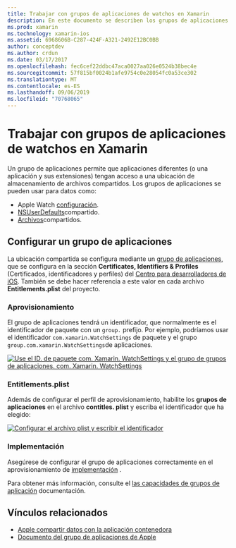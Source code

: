```yaml
---
title: Trabajar con grupos de aplicaciones de watchos en Xamarin
description: En este documento se describen los grupos de aplicaciones y su uso en una aplicación de watchos. En él se describe cómo configurar un grupo de aplicaciones, los requisitos de aprovisionamiento, los derechos. plist y las consideraciones de implementación.
ms.prod: xamarin
ms.technology: xamarin-ios
ms.assetid: 6968606B-C287-424F-A321-2492E12BC0BB
author: conceptdev
ms.author: crdun
ms.date: 03/17/2017
ms.openlocfilehash: fec6cef22ddbc47aca0027aa026e0524b38bec4e
ms.sourcegitcommit: 57f815bf0024b1afe9754c0e28054fc0a53ce302
ms.translationtype: MT
ms.contentlocale: es-ES
ms.lasthandoff: 09/06/2019
ms.locfileid: "70768065"
---
```

# <a name="working-with-watchos-app-groups-in-xamarin"></a>Trabajar con grupos de aplicaciones de watchos en Xamarin

Un grupo de aplicaciones permite que aplicaciones diferentes (o una aplicación y sus extensiones) tengan acceso a una ubicación de almacenamiento de archivos compartidos. Los grupos de aplicaciones se pueden usar para datos como:

- Apple Watch [configuración](~/ios/watchos/app-fundamentals/settings.md).
- [NSUserDefaults](~/ios/watchos/app-fundamentals/parent-app.md#nsuserdefaults)compartido.
- [Archivos](~/ios/watchos/app-fundamentals/parent-app.md#files)compartidos.

## <a name="configure-an-app-group"></a>Configurar un grupo de aplicaciones

La ubicación compartida se configura mediante un [grupo de aplicaciones](https://developer.apple.com/library/ios/documentation/Miscellaneous/Reference/EntitlementKeyReference/Chapters/EnablingAppSandbox.html#//apple_ref/doc/uid/TP40011195-CH4-SW19), que se configura en la sección **Certificates, Identifiers & Profiles** (Certificados, identificadores y perfiles) del [Centro para desarrolladores de iOS](https://developer.apple.com/devcenter/ios/). También se debe hacer referencia a este valor en cada archivo **Entitlements.plist** del proyecto.

### <a name="provisioning"></a>Aprovisionamiento

El grupo de aplicaciones tendrá un identificador, que normalmente es el identificador de paquete con un `group.` prefijo. Por ejemplo, podríamos usar el identificador `com.xamarin.WatchSettings` de paquete y el grupo `group.com.xamarin.WatchSettings`de aplicaciones.

[![](app-groups-images/app-group-sml.png "Use el ID. de paquete com. Xamarin. WatchSettings y el grupo de grupos de aplicaciones. com. Xamarin. WatchSettings")](app-groups-images/app-group.png#lightbox)

### <a name="entitlementsplist"></a>Entitlements.plist

Además de configurar el perfil de aprovisionamiento, habilite los **grupos de aplicaciones** en el archivo **contitles. plist** y escriba el identificador que ha elegido:

[![](app-groups-images/entitlements-sml.png "Configurar el archivo plist y escribir el identificador")](app-groups-images/entitlements.png#lightbox)

### <a name="deployment"></a>Implementación

Asegúrese de configurar el grupo de aplicaciones correctamente en el aprovisionamiento de [implementación](~/ios/watchos/deploy-test/index.md#App_Groups) .

Para obtener más información, consulte el [las capacidades de grupos de aplicación](~/ios/deploy-test/provisioning/capabilities/app-groups-capabilities.md) documentación.

## <a name="related-links"></a>Vínculos relacionados

- [Apple compartir datos con la aplicación contenedora](https://developer.apple.com/library/ios/documentation/General/Conceptual/ExtensibilityPG/ExtensionScenarios.html)
- [Documento del grupo de aplicaciones de Apple](https://developer.apple.com/library/ios/documentation/Miscellaneous/Reference/EntitlementKeyReference/Chapters/EnablingAppSandbox.html#//apple_ref/doc/uid/TP40011195-CH4-SW19)
